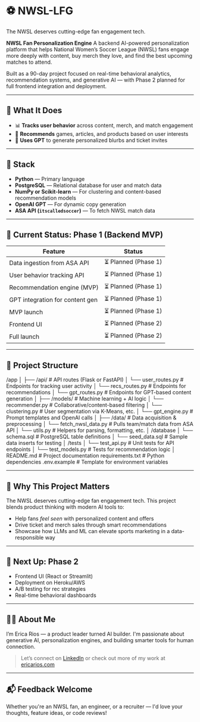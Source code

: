 # ⚽ NWSL-LFG
The NWSL deserves cutting-edge fan engagement tech.

**NWSL Fan Personalization Engine**
A backend AI-powered personalization platform that helps National Women’s Soccer League (NWSL) fans engage more deeply with content, buy merch they love, and find the best upcoming matches to attend.

Built as a 90-day project focused on real-time behavioral analytics, recommendation systems, and generative AI — with Phase 2 planned for full frontend integration and deployment.

---

## 🚀 What It Does

- 📊 **Tracks user behavior** across content, merch, and match engagement
- 🎯 **Recommends** games, articles, and products based on user interests
- 🧠 **Uses GPT** to generate personalized blurbs and ticket invites

---

## 🧱 Stack

- **Python** — Primary language
- **PostgreSQL** — Relational database for user and match data
- **NumPy or Scikit-learn** — For clustering and content-based recommendation models
- **OpenAI GPT** — For dynamic copy generation
- **ASA API (`itscalledsoccer`)** — To fetch NWSL match data

---

## 📅 Current Status: Phase 1 (Backend MVP)

| Feature                          | Status               |
|----------------------------------|----------------------|
| Data ingestion from ASA API      | ⏳ Planned (Phase 1) |
| User behavior tracking API       | ⏳ Planned (Phase 1) |
| Recommendation engine (MVP)      | ⏳ Planned (Phase 1) |
| GPT integration for content gen  | ⏳ Planned (Phase 1) |
| MVP launch                       | ⏳ Planned (Phase 1) |
| Frontend UI                      | ⏳ Planned (Phase 2) |
| Full launch                      | ⏳ Planned (Phase 2) |

---

## 📁 Project Structure
/app
│
├── /api/                  # API routes (Flask or FastAPI)
│   └── user_routes.py     # Endpoints for tracking user activity
│   └── recs_routes.py     # Endpoints for recommendations
│   └── gpt_routes.py      # Endpoints for GPT-based content generation
│
├── /models/               # Machine learning + AI logic
│   └── recommender.py     # Collaborative/content-based filtering
│   └── clustering.py      # User segmentation via K-Means, etc.
│   └── gpt_engine.py      # Prompt templates and OpenAI calls
│
├── /data/                 # Data acquisition & preprocessing
│   └── fetch_nwsl_data.py # Pulls team/match data from ASA API
│   └── utils.py           # Helpers for parsing, formatting, etc.
│
/database
│   └── schema.sql         # PostgreSQL table definitions
│   └── seed_data.sql      # Sample data inserts for testing
│
/tests
│   └── test_api.py        # Unit tests for API endpoints
│   └── test_models.py     # Tests for recommendation logic
│
README.md                  # Project documentation
requirements.txt           # Python dependencies
.env.example               # Template for environment variables

---

## 🌟 Why This Project Matters

The NWSL deserves cutting-edge fan engagement tech. This project blends product thinking with modern AI tools to:
- Help fans *feel seen* with personalized content and offers
- Drive ticket and merch sales through smart recommendations
- Showcase how LLMs and ML can elevate sports marketing in a data-responsible way

---

## 🔮 Next Up: Phase 2

- Frontend UI (React or Streamlit)
- Deployment on Heroku/AWS
- A/B testing for rec strategies
- Real-time behavioral dashboards

---

## 🙋‍♀️ About Me

I’m Erica Rios — a product leader turned AI builder. I'm passionate about generative AI, personalization engines, and building smarter tools for human connection.

> Let’s connect on [LinkedIn](https://www.linkedin.com/in/ericarios) or check out more of my work at [ericarios.com](http://www.ericarios.com)

---

## 📬 Feedback Welcome

Whether you're an NWSL fan, an engineer, or a recruiter — I'd love your thoughts, feature ideas, or code reviews!

